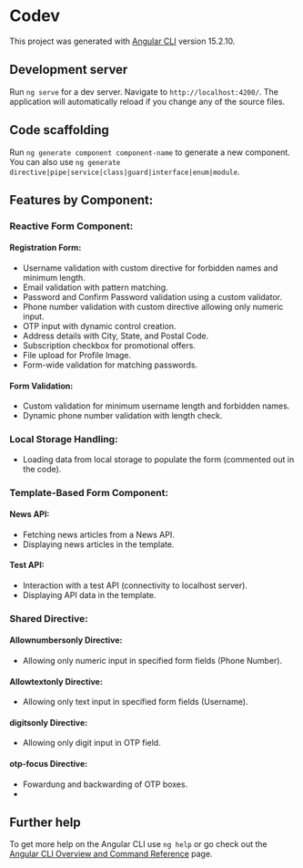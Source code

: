 # Codev

This project was generated with [Angular CLI](https://github.com/angular/angular-cli) version 15.2.10.

## Development server

Run `ng serve` for a dev server. Navigate to `http://localhost:4200/`. The application will automatically reload if you change any of the source files.

## Code scaffolding

Run `ng generate component component-name` to generate a new component. You can also use `ng generate directive|pipe|service|class|guard|interface|enum|module`.

## Features by Component:
### Reactive Form Component:
#### Registration Form:

- Username validation with custom directive for forbidden names and minimum length.
- Email validation with pattern matching.
- Password and Confirm Password validation using a custom validator.
- Phone number validation with custom directive allowing only numeric input.
- OTP input with dynamic control creation.
- Address details with City, State, and Postal Code.
- Subscription checkbox for promotional offers.
- File upload for Profile Image.
- Form-wide validation for matching passwords.

#### Form Validation:

- Custom validation for minimum username length and forbidden names.
- Dynamic phone number validation with length check.

### Local Storage Handling:

- Loading data from local storage to populate the form (commented out in the code).

### Template-Based Form Component:
#### News API:

- Fetching news articles from a News API.
- Displaying news articles in the template.

#### Test API:

- Interaction with a test API (connectivity to localhost server).
- Displaying API data in the template.

### Shared Directive:
#### Allownumbersonly Directive:
- Allowing only numeric input in specified form fields (Phone Number).
#### Allowtextonly Directive:
- Allowing only text input in specified form fields (Username).
#### digitsonly Directive:
- Allowing only digit input in OTP field.
#### otp-focus Directive:
- Fowardung and backwarding of OTP boxes.
- 
## Further help

To get more help on the Angular CLI use `ng help` or go check out the [Angular CLI Overview and Command Reference](https://angular.io/cli) page.
